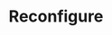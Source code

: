 ---
title: Reconfigure
menu:
  docs_{{ .version }}:
    identifier: ms-reconfigure
    name: Reconfigure
    parent: guides-mssqlserver
    weight: 67
menu_name: docs_{{ .version }}
---